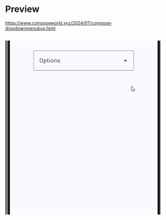 # Preview
https://www.composeworld.xyz/2024/07/compose-dropdownmenubox.html
<br/><br/>

![preview](preview.gif)